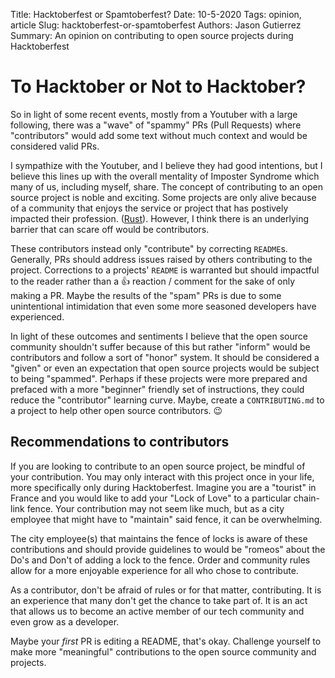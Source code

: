 Title: Hacktoberfest or Spamtoberfest?
Date: 10-5-2020
Tags: opinion, article
Slug: hacktoberfest-or-spamtoberfest
Authors: Jason Gutierrez
Summary: An opinion on contributing to open source projects during Hacktoberfest

# To Hacktober or Not to Hacktober?

So in light of some recent events, mostly from a Youtuber with a large following,
there was a "wave" of "spammy" PRs (Pull Requests) where "contributors" would
add some text without much context and would be considered valid PRs.

I sympathize with the Youtuber, and I believe they had good intentions, but I believe
this lines up with the overall mentality of Imposter Syndrome which many of us, including
myself, share. The concept of contributing to an open source project is noble and exciting.
Some projects are only alive because of a community that enjoys the service or project
that has postively impacted their profession. ([Rust](https://github.com/rust-lang/rust)). However, I think there is an underlying barrier
that can scare off would be contributors.

These contributors instead only "contribute" by correcting `README`s. Generally,
PRs should address issues raised by others contributing to the project. Corrections
to a projects' `README` is warranted but should impactful to the reader rather than
a 👍 reaction / comment for the sake of only making a PR. Maybe the results of the "spam"
PRs is due to some unintentional intimidation that even some more seasoned developers have experienced.

In light of these outcomes and sentiments I believe that the open source community
shouldn't suffer because of this but rather "inform" would be contributors and follow
a sort of "honor" system. It should be considered a "given" or even an expectation that
open source projects would be subject to being "spammed". Perhaps if these projects were more
prepared and prefaced with a more "beginner" friendly set of instructions, they could
reduce the "contributor" learning curve. Maybe, create a `CONTRIBUTING.md` to a project
to help other open source contributors. 😉

## Recommendations to contributors

If you are looking to contribute to an open source project, be mindful of your contribution.
You may only interact with this project once in your life, more specifically only during Hacktoberfest.
Imagine you are a "tourist" in France and you would like to add your "Lock of Love" to a
particular chain-link fence. Your contribution may not seem like much, but as a city employee
that might have to "maintain" said fence, it can be overwhelming. 

The city employee(s) that maintains the fence of locks is aware of these contributions 
and should provide guidelines to would be "romeos" about the Do's and Don't of adding a lock to the fence.
Order and community rules allow for a more enjoyable experience for all who chose to contribute.

As a contributor, don't be afraid of rules or for that matter, contributing. It is an experience that
many don't get the chance to take part of. It is an act that allows us to become an active member
of our tech community and even grow as a developer. 

Maybe your _first_ PR is editing a README, that's okay. Challenge yourself to make more "meaningful"
contributions to the open source community and projects.

  

